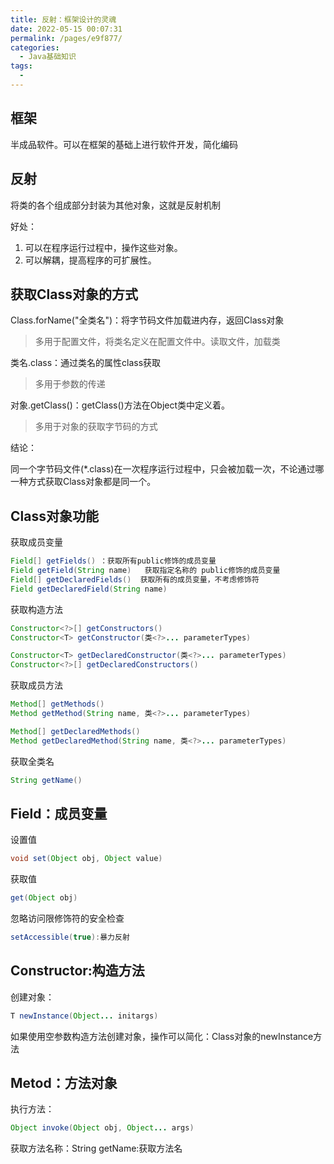 ```yaml
---
title: 反射：框架设计的灵魂
date: 2022-05-15 00:07:31
permalink: /pages/e9f877/
categories:
  - Java基础知识
tags:
  - 
---
```


## 框架
 半成品软件。可以在框架的基础上进行软件开发，简化编码

## 反射
将类的各个组成部分封装为其他对象，这就是反射机制

好处：
1. 可以在程序运行过程中，操作这些对象。
2. 可以解耦，提高程序的可扩展性。

## 获取Class对象的方式

Class.forName("全类名")：将字节码文件加载进内存，返回Class对象
>多用于配置文件，将类名定义在配置文件中。读取文件，加载类

类名.class：通过类名的属性class获取
> 多用于参数的传递

对象.getClass()：getClass()方法在Object类中定义着。
> 多用于对象的获取字节码的方式

结论：

同一个字节码文件(*.class)在一次程序运行过程中，只会被加载一次，不论通过哪一种方式获取Class对象都是同一个。

## Class对象功能

获取成员变量

```java
Field[] getFields() ：获取所有public修饰的成员变量
Field getField(String name)   获取指定名称的 public修饰的成员变量
Field[] getDeclaredFields()  获取所有的成员变量，不考虑修饰符
Field getDeclaredField(String name)
```
  
获取构造方法

```java
Constructor<?>[] getConstructors()  
Constructor<T> getConstructor(类<?>... parameterTypes)  

Constructor<T> getDeclaredConstructor(类<?>... parameterTypes)  
Constructor<?>[] getDeclaredConstructors()
```

获取成员方法

```java
Method[] getMethods()  
Method getMethod(String name, 类<?>... parameterTypes)  

Method[] getDeclaredMethods()  
Method getDeclaredMethod(String name, 类<?>... parameterTypes)
```

获取全类名
```java
String getName()  
```

## Field：成员变量

设置值
```java
void set(Object obj, Object value)  
```
   
获取值
```java
get(Object obj) 
```

忽略访问限修饰符的安全检查
```java
setAccessible(true):暴力反射
```

## Constructor:构造方法

创建对象：
```java
T newInstance(Object... initargs)
```
如果使用空参数构造方法创建对象，操作可以简化：Class对象的newInstance方法

## Metod：方法对象

执行方法：

```java
Object invoke(Object obj, Object... args)
```

获取方法名称：String getName:获取方法名
